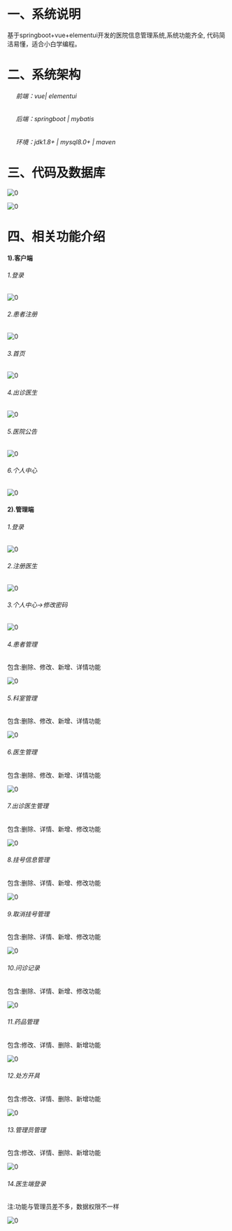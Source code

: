 # 一、系统说明

基于springboot+vue+elementui开发的医院信息管理系统,系统功能齐全, 代码简洁易懂，适合小白学编程。

# 二、系统架构

######      前端：vue| elementui

######      后端：springboot | mybatis 

######      环境：jdk1.8+ | mysql8.0+ | maven

# 三、代码及数据库

![0](./img/1.jpg)

![0](./img/2.jpg)

# 四、相关功能介绍

#### 1).客户端

###### 1.登录

![0](./img/3.jpg)

###### 2.患者注册

![0](./img/4.jpg)

###### 3.首页

![0](./img/5.jpg)

###### 4.出诊医生

![0](./img/6.jpg)

###### 5.医院公告

![0](./img/7.jpg)

###### 6.个人中心

![0](./img/8.jpg)

#### 2).管理端

###### 1.登录

![0](./img/9.jpg)

###### 2.注册医生

![0](./img/10.jpg)

###### 3.个人中心->修改密码

![0](./img/11.jpg)

###### 4.患者管理

包含:删除、修改、新增、详情功能

![0](./img/12.jpg)

###### 5.科室管理

包含:删除、修改、新增、详情功能

![0](./img/13.jpg)

###### 6.医生管理

包含:删除、修改、新增、详情功能

![0](./img/14.jpg)

###### 7.出诊医生管理

包含:删除、详情、新增、修改功能

![0](./img/15.jpg)

###### 8.挂号信息管理

包含:删除、详情、新增、修改功能

![0](./img/16.jpg)

###### 9.取消挂号管理

包含:删除、详情、新增、修改功能

![0](./img/17.jpg)

###### 10.问诊记录

包含:删除、详情、新增、修改功能

![0](./img/18.jpg)

###### 11.药品管理

包含:修改、详情、删除、新增功能

![0](./img/19.jpg)

###### 12.处方开具

包含:修改、详情、删除、新增功能

![0](./img/20.jpg)

###### 13.管理员管理

包含:修改、详情、删除、新增功能

![0](./img/21.jpg)

###### 14.医生端登录

注:功能与管理员差不多，数据权限不一样

![0](./img/22.jpg)

######

